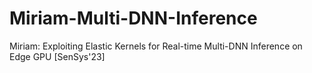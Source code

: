 # Miriam-Multi-DNN-Inference
Miriam: Exploiting Elastic Kernels for Real-time Multi-DNN Inference on Edge GPU [SenSys'23]
